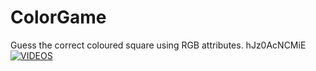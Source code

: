 # ColorGame
Guess the correct coloured square using RGB attributes.
hJz0AcNCMiE
[![VIDEOS](https://img.youtube.com/vi/hJz0AcNCMiE/0.jpg)](https://www.youtube.com/watch?v=hJz0AcNCMiE)


